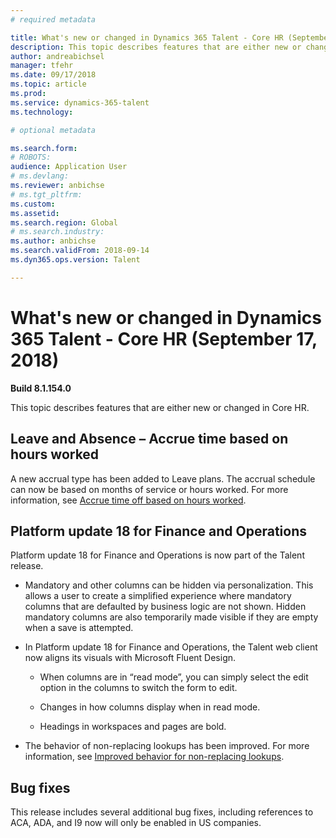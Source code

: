 ```yaml
---
# required metadata

title: What's new or changed in Dynamics 365 Talent - Core HR (September 17, 2018)
description: This topic describes features that are either new or changed in Microsoft Dynamics 365 Talent - Core HR for September 17, 2018.
author: andreabichsel
manager: tfehr
ms.date: 09/17/2018
ms.topic: article
ms.prod: 
ms.service: dynamics-365-talent
ms.technology: 

# optional metadata

ms.search.form: 
# ROBOTS: 
audience: Application User
# ms.devlang: 
ms.reviewer: anbichse
# ms.tgt_pltfrm: 
ms.custom: 
ms.assetid: 
ms.search.region: Global
# ms.search.industry: 
ms.author: anbichse
ms.search.validFrom: 2018-09-14
ms.dyn365.ops.version: Talent

---
```


# What's new or changed in Dynamics 365 Talent - Core HR (September 17, 2018)

**Build 8.1.154.0**

This topic describes features that are either new or changed in Core HR.

## Leave and Absence – Accrue time based on hours worked

A new accrual type has been added to Leave plans. The accrual schedule can now be based on months of service or hours worked. For more information, see [Accrue time off based on hours worked](leave-accrue-hours-worked.md).

## Platform update 18 for Finance and Operations

Platform update 18 for Finance and Operations is now part of the Talent release. 

-   Mandatory and other columns can be hidden via personalization. This allows a user to create a simplified experience where mandatory columns that are defaulted by business logic are not shown. Hidden mandatory columns are also temporarily made visible if they are empty when a save is attempted.

-   In Platform update 18 for Finance and Operations, the Talent web client now aligns its visuals with Microsoft Fluent Design.

    -   When columns are in “read mode”, you can simply select the edit option in the columns to switch the form to edit.

    -   Changes in how columns display when in read mode.

    -   Headings in workspaces and pages are bold.

-   The behavior of non-replacing lookups has been improved. For more information, see [Improved behavior for non-replacing
    lookups](https://docs.microsoft.com/business-applications-release-notes/October18/dynamics365-finance-operations/non-replacing-lookups).

## Bug fixes

This release includes several additional bug fixes, including references to ACA, ADA, and I9 now will only be enabled in US companies.
